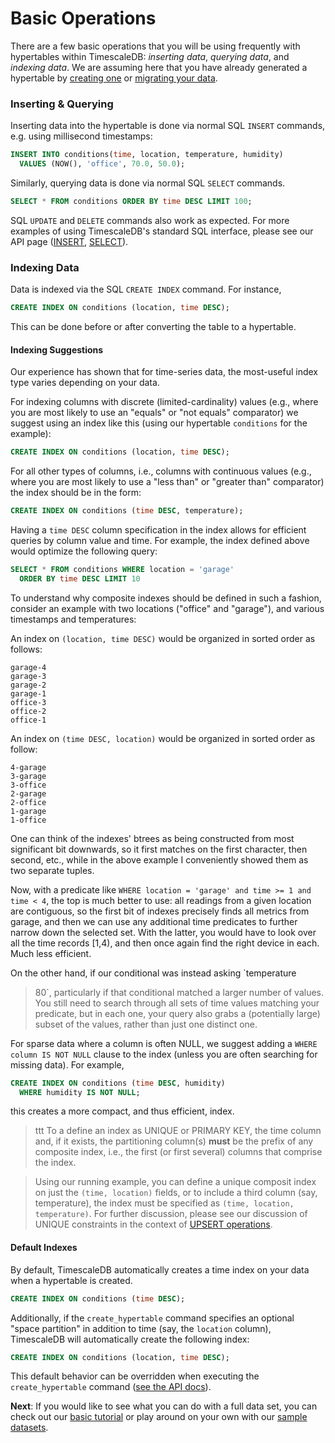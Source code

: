 # Basic Operations

There are a few basic operations that you will be using frequently
with hypertables within TimescaleDB: *inserting data*, *querying
data*, and *indexing data*.  We are assuming here that you have
already generated a hypertable by [creating one][] or [migrating your
data][].

### Inserting & Querying
Inserting data into the hypertable is done via normal SQL `INSERT` commands,
e.g. using millisecond timestamps:
```sql
INSERT INTO conditions(time, location, temperature, humidity)
  VALUES (NOW(), 'office', 70.0, 50.0);
```

Similarly, querying data is done via normal SQL `SELECT` commands.
```sql
SELECT * FROM conditions ORDER BY time DESC LIMIT 100;
```

SQL `UPDATE` and `DELETE` commands also work as expected. For more
examples of using TimescaleDB's standard SQL interface, please see our
API page ([INSERT][], [SELECT][]).

### Indexing Data <a id="indexing"></a>

Data is indexed via the SQL `CREATE INDEX` command. For instance,
```sql
CREATE INDEX ON conditions (location, time DESC);
```
This can be done before or after converting the table to a hypertable.

#### Indexing Suggestions

Our experience has shown that for time-series data, the most-useful index type
varies depending on your data.

For indexing columns with discrete (limited-cardinality) values (e.g., where you
are most likely to use an "equals" or "not equals" comparator) we suggest using
an index like this (using our hypertable `conditions` for the example):
```sql
CREATE INDEX ON conditions (location, time DESC);
```
For all other types of columns, i.e., columns with continuous values (e.g.,
where you are most likely to use a
"less than" or "greater than" comparator) the index should be in the form:
```sql
CREATE INDEX ON conditions (time DESC, temperature);
```
Having a `time DESC` column specification in the index allows for efficient
queries by column value and time. For example, the index defined above would
optimize the following query:
```sql
SELECT * FROM conditions WHERE location = 'garage'
  ORDER BY time DESC LIMIT 10
```

To understand why composite indexes should be defined in such a
fashion, consider an example with two locations ("office" and "garage"), and
various timestamps and temperatures:

An index on `(location, time DESC)` would be organized in sorted order
as follows:

```
garage-4
garage-3
garage-2
garage-1
office-3
office-2
office-1
```

An index on `(time DESC, location)` would be organized in sorted order
as follow:

```
4-garage
3-garage
3-office
2-garage
2-office
1-garage
1-office
```

One can think of the indexes' btrees as being constructed from most
significant bit downwards, so it first matches on the first character,
then second, etc., while in the above example I conveniently showed
them as two separate tuples.

Now, with a predicate like `WHERE location = 'garage' and time >= 1 and
time < 4`, the top is much better to use: all readings from a given
location are contiguous, so the first bit of indexes precisely finds
all metrics from garage, and then we can use any additional time
predicates to further narrow down the selected set.  With the latter,
you would have to look over all the time records [1,4), and then once
again find the right device in each. Much less efficient.

On the other hand, if our conditional was instead asking `temperature
> 80`, particularly if that conditional matched a larger number of
values.  You still need to search through all sets of time values
matching your predicate, but in each one, your query also grabs a
(potentially large) subset of the values, rather than just one
distinct one.

For sparse data where a column is often NULL, we suggest adding
a `WHERE column IS NOT NULL` clause to the index (unless you are often
searching for missing data). For example,

```sql
CREATE INDEX ON conditions (time DESC, humidity)
  WHERE humidity IS NOT NULL;
```
this creates a more compact, and thus efficient, index.

>ttt <a id="unique_indexes"></a> To a define an index as UNIQUE or PRIMARY KEY,
the time column and, if it exists, the partitioning column(s) **must** be the
prefix of any composite index, i.e., the first (or first several) columns that
comprise the index.

>Using our running example, you can define a unique composit index on
just the `(time, location)` fields, or to include a third column (say,
temperature), the index must be specified as `(time, location, temperature)`.
For further discussion, please see our discussion of
UNIQUE constraints in the context of [UPSERT operations][UPSERT].


#### Default Indexes

By default, TimescaleDB automatically creates a time index on your data when a hypertable is created.

```sql
CREATE INDEX ON conditions (time DESC);
```

Additionally, if the `create_hypertable` command specifies an optional
"space partition" in addition to time (say, the `location` column),
TimescaleDB will automatically create the following index:

```sql
CREATE INDEX ON conditions (location, time DESC);
```

This default behavior can be overridden when executing the `create_hypertable` command
([see the API docs][create_hypertable]).


**Next**:  If you would like to see what you can do with a full data set,
you can check out
our [basic tutorial][] or play around on your own with our [sample datasets][].


[creating one]: /getting-started/setup/starting-from-scratch
[migrating your data]: /getting-started/setup/migrate-from-postgresql
[INSERT]: /api#insert
[SELECT]: /api#select
[UPSERT]: /api#upsert
[basic tutorial]: /tutorials/tutorial-hello-nyc
[sample datasets]: /tutorials/other-sample-datasets
[create_hypertable]: /api/api-timescaledb#create_hypertable
